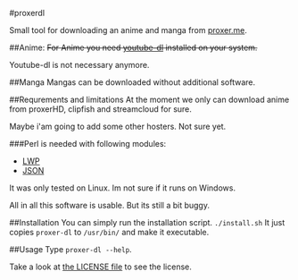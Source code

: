 #proxerdl

Small tool for downloading an anime and manga from [proxer.me](http://proxer.me).

##Anime:
~~For Anime you need [youtube-dl](https://rg3.github.io/youtube-dl/) installed on your system.~~

Youtube-dl is not necessary anymore. 

##Manga
Mangas can be downloaded without additional software.

##Requrements and limitations
At the moment we only can download anime from proxerHD, clipfish and streamcloud for sure.

Maybe i'am going to add some other hosters. Not sure yet.

###Perl is needed with following modules:
- [LWP](http://search.cpan.org/~ether/libwww-perl-6.15/lib/LWP.pm)
- [JSON](http://search.cpan.org/~makamaka/JSON-2.90/lib/JSON.pm)

It was only tested on Linux. Im not sure if it runs on Windows.

All in all this software is usable. But its still a bit buggy.

##Installation
You can simply run the installation script.
`./install.sh`
It just copies `proxer-dl` to `/usr/bin/` and make it executable.

##Usage
Type `proxer-dl --help`.

Take a look at [the LICENSE file](https://github.com/cuechan/proxerdl/blob/master/LICENSE) to see the license.
